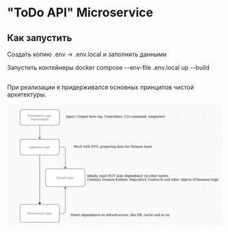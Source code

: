 # "ToDo API" Microservice 

## Как запустить
Создать копию .env -> .env.local и заполнить данными

Запустить контейнеры docker compose --env-file .env.local up --build

## 

При реализации я придерживался основных принципов чистой архитектуры.

![img.png](img.png)